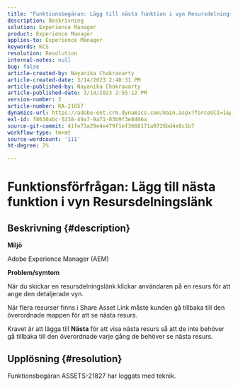 ```yaml
---
title: "Funktionsbegäran: Lägg till nästa funktion i vyn Resursdelningslänk"
description: Beskrivning
solution: Experience Manager
product: Experience Manager
applies-to: Experience Manager
keywords: KCS
resolution: Resolution
internal-notes: null
bug: false
article-created-by: Nayanika Chakravarty
article-created-date: 3/14/2023 2:40:31 PM
article-published-by: Nayanika Chakravarty
article-published-date: 3/14/2023 2:55:12 PM
version-number: 2
article-number: KA-21657
dynamics-url: https://adobe-ent.crm.dynamics.com/main.aspx?forceUCI=1&pagetype=entityrecord&etn=knowledgearticle&id=3f5b4c26-76c2-ed11-83ff-6045bd006a22
exl-id: f8630abc-5238-49a7-9a71-83b9f3e8406a
source-git-commit: 41fe73a29e4e479f1ef3668171a9726bd4e8c1b7
workflow-type: tm+mt
source-wordcount: '111'
ht-degree: 2%

---
```


# Funktionsförfrågan: Lägg till nästa funktion i vyn Resursdelningslänk

## Beskrivning {#description}


<b>Miljö</b>

Adobe Experience Manager (AEM)

<b>Problem/symtom</b>

När du skickar en resursdelningslänk klickar användaren på en resurs för att ange den detaljerade vyn.

När flera resurser finns i Share Asset Link måste kunden gå tillbaka till den överordnade mappen för att se nästa resurs.

Kravet är att lägga till <b>Nästa</b> för att visa nästa resurs så att de inte behöver gå tillbaka till den överordnade varje gång de behöver se nästa resurs.


## Upplösning {#resolution}


Funktionsbegäran ASSETS-21827 har loggats med teknik.
